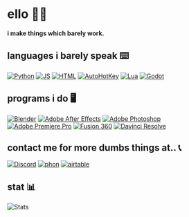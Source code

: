 # ello 👨‍🦲

**i make things which barely work.**

## languages i barely speak ⌨️

[![Python](https://img.shields.io/badge/-Python-blue?style=for-the-badge&logo=Python&logoColor=white)](https://www.python.org/)
[![JS](https://img.shields.io/badge/-Javascript-yellow?style=for-the-badge&logo=Javascript&logoColor=white)](https://www.javascript.com/)
[![HTML](https://img.shields.io/badge/-HTML-d63d0f?style=for-the-badge&logo=HTML5&logoColor=white)](https://html.com/)
[![AutoHotKey](https://img.shields.io/badge/-AutoHotKey-258520?style=for-the-badge&logo=AutoHotKey&logoColor=white)](https://www.autohotkey.com/)
[![Lua](https://img.shields.io/badge/-Lua-210db8?style=for-the-badge&logo=Lua&logoColor=white)](https://www.lua.org/)
[![Godot](https://img.shields.io/badge/-GDScript-478CBF?style=for-the-badge&logo=Godot%20Engine&logoColor=white)](https://godotengine.org/)

## programs i do 🖥️

[![Blender](https://img.shields.io/badge/-Blender-orange?style=for-the-badge&logo=Blender&logoColor=white)](https://www.blender.org/)
[![Adobe After Effects](https://img.shields.io/badge/After%20Effects-7878d6?style=for-the-badge&logo=Adobe%20After%20Effects&logoColor=white)](https://www.adobe.com/au/products/aftereffects.html)
[![Adobe Photoshop](https://img.shields.io/badge/photoshop-%232c8dd4?style=for-the-badge&logo=adobe%20photoshop&logoColor=white)](https://www.adobe.com/au/products/photoshop.html)
[![Adobe Premiere Pro](https://img.shields.io/badge/Premiere%20Pro-7f39c4?style=for-the-badge&logo=Adobe%20Premiere%20Pro&logoColor=white)](https://www.adobe.com/au/products/premiere.html)
[![Fusion 360](https://img.shields.io/badge/Fusion%20360-d18e2a?style=for-the-badge&logo=Autodesk&logoColor=white)](https://www.autodesk.com/products/fusion-360/overview)
[![Davinci Resolve](https://img.shields.io/badge/Davinci%20Resolve-9e1c27?style=for-the-badge&logo=Neo4J&logoColor=white)](https://www.blackmagicdesign.com/au/products/davinciresolve/)<!-- I couldn't find real not fake davinci resolve logo so i stole Neo4js -->
 <!-- [![Paint.net](https://img.shields.io/badge/Paint.net-2250ab?style=for-the-badge&logo=Rainmeter&logoColor=white)](https://www.getpaint.net/)<!-- paint.nert!!!!! -->

## contact me for more dumbs things at.. 📞

[![Discord](https://img.shields.io/badge/-Asptu%230005-7289DA?style=for-the-badge&logo=Discord&logoColor=white)](http://discord.com/app)
[![phon](https://img.shields.io/badge/-89548934989844466346ee_(phone)-2d2d2e?style=for-the-badge&logo=AlloCiné&logoColor=white)](https://xn--n3h.neocities.org)
[![airtable](https://img.shields.io/badge/-e69a37?style=for-the-badge&logo=Airtable&logoColor=white)](https://au.pcmag.com/old-collaboration/49221/airtable)

## stat 📊
    
![Stats](https://github-readme-stats.vercel.app/api/top-langs/?username=asptu&langs_count=10&layout=compact&bg_color=0,0a0e12,151a21&title_color=F0F6FC&text_color=F0F6FC&hide_border=true)
